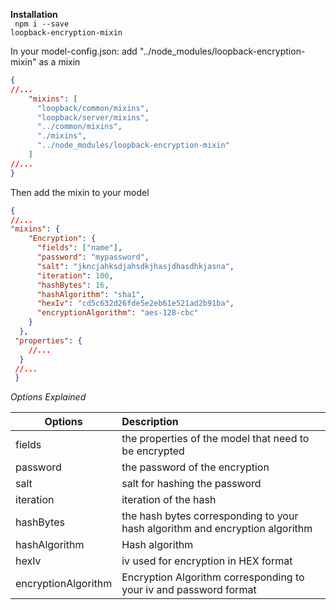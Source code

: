 **Installation** <br>
<code>
npm i --save loopback-encryption-mixin
</code>

In your model-config.json: add "../node_modules/loopback-encryption-mixin" as a mixin

```json
{
//...
    "mixins": [
      "loopback/common/mixins",
      "loopback/server/mixins",
      "../common/mixins",
      "./mixins",
      "../node_modules/loopback-encryption-mixin"
    ]
//...
}
  ```

Then add the mixin to your model

```json
{
//...
"mixins": {
    "Encryption": {
      "fields": ["name"],
      "password": "mypassword",
      "salt": "jkncjahksdjahsdkjhasjdhasdhkjasna",
      "iteration": 100,
      "hashBytes": 16,
      "hashAlgorithm": "sha1",
      "hexIv": "cd5c632d26fde5e2eb61e521ad2b91ba",
      "encryptionAlgorithm": "aes-128-cbc"
    }
  },
 "properties": {
    //...
  }
 //...
 }
  ```

*Options Explained*

| Options        | Description           |
| ------------- |:-------------|
| fields      | the properties of the model that need to be encrypted |
| password      | the password of the encryption      |
| salt | salt for hashing the password      |
|iteration| iteration of the hash|
|hashBytes| the hash bytes corresponding to your hash algorithm and encryption algorithm|
|hashAlgorithm| Hash algorithm|
|hexIv| iv used for encryption in HEX format|
|encryptionAlgorithm| Encryption Algorithm corresponding to your iv and password format|